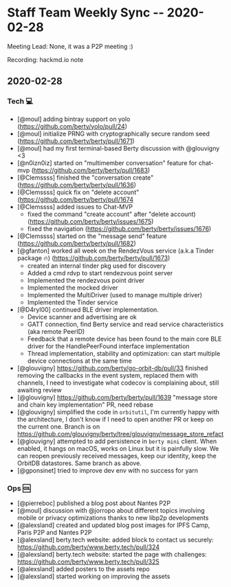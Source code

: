 # Staff Team Weekly Sync -- 2020-02-28

Meeting Lead: None, it was a P2P meeting :)

Recording: hackmd.io note

## 2020-02-28

### Tech :computer:

* [@moul] adding bintray support on yolo (https://github.com/berty/yolo/pull/24)
* [@moul] initialize PRNG with cryptographically secure random seed (https://github.com/berty/berty/pull/1671)
* [@moul] had my first terminal-based Berty discussion with @glouvigny <3
* [@n0izn0iz] started on "multimember conversation" feature for chat-mvp (https://github.com/berty/berty/pull/1683)
* [@Clemssss] finished the "conversation create" (https://github.com/berty/berty/pull/1636)
* [@Clemssss] quick fix on "delete account" (https://github.com/berty/berty/pull/1674
* [@Clemssss] added issues to Chat-MVP
    * fixed the command "create account" after "delete account) (https://github.com/berty/berty/issues/1675)
    * fixed the navigation (https://github.com/berty/berty/issues/1676)
* [@Clemssss] started on the "message send" feature (https://github.com/berty/berty/pull/1682)
* [@gfanton] worked all week on the RendezVous service (a.k.a Tinder package 🔥) (https://github.com/berty/berty/pull/1673)
  * created an internal tinder pkg used for discovery
  * Added a cmd rdvp to start rendezvous point server
  * Implemented the rendezvous point driver
  * Implemented the mocked driver
  * Implemented the MultiDriver (used to manage multiple driver)
  * Implemented the Tinder service 
* [@D4ryl00] continued BLE driver implementation.
  * Device scanner and advertising are ok
  * GATT connection, find Berty service and read service characteristics (aka remote PeerID)
  * Feedback that a remote device has been found to the main core BLE driver for the HandlePeerFound interface implementation
  * Thread implementation, stability and optimization: can start multiple device connections at the same time
* [@glouvigny] https://github.com/berty/go-orbit-db/pull/33 finished removing the callbacks in the event system, replaced them with channels, I need to investigate what codecov is complaining about, still awaiting review 
* [@glouvigny] https://github.com/berty/berty/pull/1639 "message store and chain key implementation" PR, need rebase
* [@glouvigny] simplified the code in `orbitutil`, I'm currently happy with the architecture, I don't know if I need to open another PR or keep on the current one. Branch is on https://github.com/glouvigny/berty/tree/glouvigny/message_store_refact
* [@glouvigny] attempted to add persistence in `berty mini` client. When enabled, it hangs on macOS, works on Linux but it is painfully slow. We can reopen previously received messages, keep our identity, keep the OrbitDB datastores. Same branch as above.
* [@gponsinet] tried to improve dev env with no success for yarn


### Ops :cool:

* [@pierreboc] published a blog post about Nantes P2P
* [@moul] discussion with @jorropo about different topics involving mobile or privacy optimizations thanks to new libp2p developments
* [@alexsland] created and updated blog post images for IPFS Camp, Paris P2P and Nantes P2P
* [@alexsland] berty.tech website: added block to contact us securely: https://github.com/berty/www.berty.tech/pull/324
* [@alexsland] berty.tech website: started the page with challenges: https://github.com/berty/www.berty.tech/pull/325
* [@alexsland] added posters to the assets repo
* [@alexsland] started working on improving the assets

